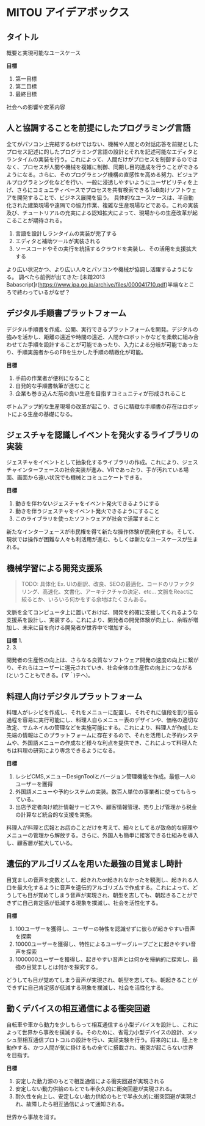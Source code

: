 # MITOU アイデアボックス

## タイトル
 
概要と実現可能なユースケース
 
**目標**
1. 第一目標 
2. 第二目標
3. 最終目標

社会への影響や変革内容


## 人と協調することを前提にしたプログラミング言語

全てがパソコン上完結するわけではない、機械や人間との対話応答を前提としたプロセス記述に的したプログラミング言語の設計とそれを記述可能なエディタとランタイムの実装を行う。これによって、人間だけがプロセスを制御するのではなく、プロセスが人間や機械を複雑に制御、同期し目的達成を行うことができるようになる。さらに、そのプログラミング機構の直感性を高める努力、ビジュアルプログラミング化などを行い、一般に浸透しやすいようにユーザビリティを上げ、さらにコミュニティベースでプロセスを共有検索できるToB向けソフトウェアを開発することで、ビジネス展開を狙う。
具体的なユースケースは、半自動化された建築現場や遠隔での協力作業、複雑な生産現場などである。これの実装及び、チュートリアルの充実による認知拡大によって、現場からの生産改革が起こることが期待される。

1. 言語を設計しランタイムの実装が完了する
2. エディタと補助ツールが実装される
3. ソースコードやその実行を統括するクラウドを実装し、その活用を支援拡大する

より広い状況かつ、より広い人々とパソコンや機械が協調し活躍するようになる。
調べたら前例が出てきた:
[未踏2013 Babascript]r(https://www.ipa.go.jp/archive/files/000041710.pdf)半端なところで終わっているがなぜ？


##  デジタル手順書プラットフォーム

デジタル手順書を作成、公開、実行できるプラットフォームを開発。デジタルの強みを活かし、距離の遠近や時間の遠近、人間かロボットかなどを柔軟に組み合わせてた手順を設計することが可能であったり、入力による分岐が可能であったり、手順実施者からのFBを生かした手順の精緻化が可能。

**目標**
1. 手前の作業者が便利になること
2. 自発的な手順書執筆が進むこと
3. 企業も巻き込んだ筋の良い生産を目指すコミュニティが形成されること

ボトムアップ的な生産現場の改革が起こり、さらに精緻な手順書の存在はロボットによる生産の基礎になる。

##  ジェスチャを認識しイベントを発火するライブラリの実装

ジェスチャをイベントとして抽象化するライブラリの作成。これにより、ジェスチャインターフェースの社会実装が進み、VRであったり、手が汚れている場面、画面から遠い状況でも機械とコミュニケートできる。

**目標**
1.  動きを伴わないジェスチャをイベント発火できるようにする
2. 動きを伴うジェスチャをイベント発火できるようにすること
3. このライブラリを使ったソフトウェアが社会で活躍すること

新たなインターフェースが市民権を得て新たな操作体験が民衆化する。そして、現状では操作が困難な人々も利活用が進む、もしくは新たなユースケースが生まれる。

## 機械学習による開発支援系 

> TODO: 具体化
> Ex. UIの翻訳、改良、SEOの最適化、コードのリファクタリング、高速化、文書化、アーキテクチャの決定、etc...
> 文脈をReactに絞るとか、いろいろ何かをする余地はたくさんある。

文脈を全てコンピュータ上に置いておけば、開発を的確に支援してくれるような支援系を設計し、実装する。これにより、開発者の開発体験が向上し、余暇が増加し、未来に目を向ける開発者が世界中で増加する。

**目標**
1.  
2. 
3. 

開発者の生産性の向上は、さらなる良質なソフトウェア開発の速度の向上に繋がり、それらはユーザーに還元されていき、社会全体の生産性の向上につながる(ということもできる。(*´∇｀*)テヘ)。

## 料理人向けデジタルプラットフォーム

料理人がレシピを作成し、それをメニューに配置し、それぞれに値段を割り振る過程を容易に実行可能にし、料理人自らメニュー表のデザインや、価格の適切な改定、サムネイルの管理などを実施可能にする。これにより、料理人が作成した先端の情報はこのプラットフォームに存在するので、それを活用した予約システムや、外国語メニューの作成など様々な利点を提供でき、これによって料理人たちは料理の研究により専念できるようになる。

**目標**
1.  レシピCMS,メニューDesignToolとバージョン管理機能を作成。最低一人のユーザーを獲得
2. 外国語メニューや予約システムの実装。数百人単位の事業者に使ってもらっている。
3. 出店予定者向け統計情報サービスや、顧客情報管理、売り上げ管理から税金の計算など統合的な支援を実施。

料理人が料理と広報とお店のことだけを考えて、細々としてるが致命的な経理やメニューの管理から解放する。さらに、外国人も簡単に接客できる仕組みを導入し、顧客層が拡大している。

## 遺伝的アルゴリズムを用いた最強の目覚まし時計

目覚ましの音声を変数として、起きれたor起きれなかったを観測し、起きれる人口を最大化するように音声を遺伝的アルゴリズムで作成する。これによって、どうしても目が覚めてしまう音声が実現され、朝型を志しても、朝起きることができずに自己肯定感が低減する現象を撲滅し、社会を活性化する。

**目標**
1.  100ユーザーを獲得し、ユーザーの特性を認識せずに彼らが起きやすい音声を探索
2. 10000ユーザーを獲得し、特性によるユーザーグループごとに起きやすい音声を探索
3. 1000000ユーザーを獲得し、起きやすい音声とは何かを帰納的に探索し、最強の目覚ましとは何かを探究する。

どうしても目が覚めてしまう音声が実現され、朝型を志しても、朝起きることができずに自己肯定感が低減する現象を撲滅し、社会を活性化する。

## 動くデバイスの相互通信による衝突回避

自転車や車から動力を少しもらって相互通信する小型デバイスを設計し、これによって世界から事故を撲滅する。そのために、省電力小型デバイスの設計、メッシュ型相互通信プロトコルの設計を行い、実証実験を行う。将来的には、陸上を動作する、かつ人間が気に掛けるもの全てに搭載され、衝突が起こらない世界を目指す。

**目標**
1.  安定した動力源のもとで相互通信による衝突回避が実現される
2. 安定しない動力供給のもとでも半永久的に衝突回避が実現される。
3. 耐久性を向上し、安定しない動力供給のもとで半永久的に衝突回避が実現され、故障したら相互通信によって通知される。

世界から事故を消す。

## 